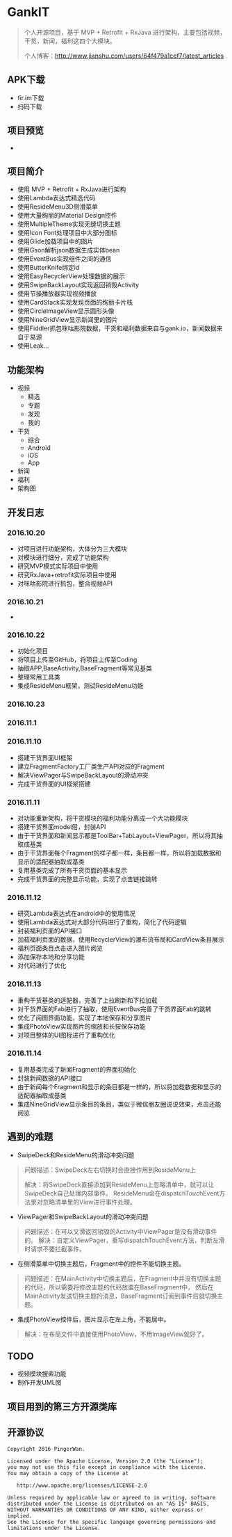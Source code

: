 # GankIT
> 个人开源项目，基于 MVP + Retrofit + RxJava 进行架构，主要包括视频，干货，新闻，福利这四个大模块。
>
> 个人博客：http://www.jianshu.com/users/64f479a1cef7/latest_articles

## APK下载
* fir.im下载
* 扫码下载


## 项目预览
*



## 项目简介
* 使用 MVP + Retrofit + RxJava进行架构
* 使用Lambda表达式精选代码
* 使用ResideMenu3D侧滑菜单
* 使用大量绚丽的Material Design控件
* 使用MultipleTheme实现无缝切换主题
* 使用Icon Font处理项目中大部分图标
* 使用Glide加载项目中的图片
* 使用Gson解析json数据生成实体bean
* 使用EventBus实现组件之间的通信
* 使用ButterKnife绑定id
* 使用EasyRecyclerView处理数据的展示
* 使用SwipeBackLayout实现返回销毁Activity
* 使用节操播放器实现视频播放
* 使用CardStack实现发现页面的绚丽卡片栈
* 使用CircleImageView显示圆形头像
* 使用NineGridView显示新闻里的图片
* 使用Fiddler抓包咪咕影院数据，干货和福利数据来自与gank.io，新闻数据来自于易源
* 使用Leak...

## 功能架构
* 视频
	* 精选
	* 专题
	* 发现
	* 我的
* 干货
    * 综合
    * Android
    * iOS
    * App
* 新闻
* 福利
* 架构图


## 开发日志
###  2016.10.20
* 对项目进行功能架构，大体分为三大模块
* 对模块进行细分，完成了功能架构
* 研究MVP模式实际项目中使用
* 研究RxJava+retrofit实际项目中使用
* 对咪咕影院进行抓包，整合视频API

###  2016.10.21
*





###  2016.10.22
* 初始化项目
* 将项目上传至GitHub，将项目上传至Coding
* 抽取APP,BaseActivity,BaseFragment等常见基类
* 整理常用工具类
* 集成ResideMenu框架，测试ResideMenu功能

### 2016.10.23



### 2016.11.1


### 2016.11.10
* 搭建干货界面UI框架
* 建立FragmentFactory工厂类生产API对应的Fragment
* 解决ViewPager与SwipeBackLayout的滑动冲突
* 完成干货界面的UI框架搭建


### 2016.11.11
* 对功能重新架构，将干货模块的福利功能分离成一个大功能模块
* 搭建干货界面model层，封装API
* 由于干货界面和新闻显示都是ToolBar+TabLayout+ViewPager，所以将其抽取成基类
* 由于干货界面每个Fragment的样子都一样，条目都一样，所以将加载数据和显示的适配器抽取成基类
* 复用基类完成了所有干货页面的基本显示
* 完成干货界面的完整显示功能，实现了点击链接跳转


### 2016.11.12
* 研究Lambda表达式在android中的使用情况
* 使用Lambda表达式对大部分代码进行了重构，简化了代码逻辑
* 封装福利页面的API接口
* 加载福利页面的数据，使用RecyclerView的瀑布流布局和CardView条目展示
* 福利页面条目点击进入图片阅览
* 添加保存本地和分享功能
* 对代码进行了优化

### 2016.11.13
* 重构干货基类的适配器，完善了上拉刷新和下拉加载
* 对干货界面的Fab进行了抽取，使用EventBus完善了干货界面Fab的跳转
* 优化了阅图界面功能，实现了本地保存和分享图片
* 集成PhotoView实现图片的缩放和长按保存功能
* 对项目整体的UI图标进行了重构优化


### 2016.11.14
* 复用基类完成了新闻Fragment的界面初始化
* 封装新闻数据的API接口
* 由于新闻每个Fragment和显示的条目都是一样的，所以将加载数据和显示的适配器抽取成基类
* 集成NineGridView显示条目的条目，类似于微信朋友圈说说效果，点击还能阅览



## 遇到的难题
* SwipeDeck和ResideMenu的滑动冲突问题
> 问题描述：SwipeDeck左右切换时会直接作用到ResideMenu上
>
> 解决：将SwipeDeck直接添加到ResideMenu上忽略清单中，就可以让SwipeDeck自己处理内部事件。
ResideMenu会在dispatchTouchEvent方法里对忽略清单里的View进行事件处理。

* ViewPager和SwipeBackLayout的滑动冲突问题
> 问题描述：在可以又滑返回销毁的Activity中ViewPager是没有滑动事件的。
> 解决：自定义ViewPager，重写dispatchTouchEvent方法，判断左滑时请求不要拦截事件。

* 在侧滑菜单中切换主题后，Fragment中的控件不能切换主题。
> 问题描述：在MainActivity中切换主题后，在Fragment中并没有切换主题的代码，所以需要将修改主题的代码放置在BaseFragment中，
                                            然后在MainActivity发送切换主题的消息，BaseFragment订阅到事件后就切换主题。

* 集成PhotoView控件后，图片显示在左上角，不能居中。
> 解决：在布局文件中直接使用PhotoView，不用ImageView就好了。



## TODO
* 视频模块搜索功能
* 制作开发UML图

## 项目用到的第三方开源类库


## 开源协议
	Copyright 2016 PingerWan.

	Licensed under the Apache License, Version 2.0 (the "License");
	you may not use this file except in compliance with the License.
	You may obtain a copy of the License at

	   http://www.apache.org/licenses/LICENSE-2.0

	Unless required by applicable law or agreed to in writing, software
	distributed under the License is distributed on an "AS IS" BASIS,
	WITHOUT WARRANTIES OR CONDITIONS OF ANY KIND, either express or implied.
	See the License for the specific language governing permissions and
	limitations under the License.
